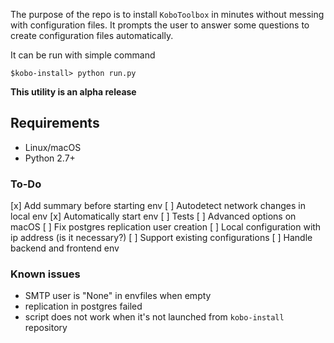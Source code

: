 The purpose of the repo is to install `KoboToolbox` in minutes without messing with configuration files.
It prompts the user to answer some questions to create configuration files automatically.

It can be run with simple command

`$kobo-install> python run.py`

**This utility is an alpha release**

## Requirements

- Linux/macOS
- Python 2.7+

### To-Do

[x] Add summary before starting env
[ ] Autodetect network changes in local env
[x] Automatically start env
[ ] Tests
[ ] Advanced options on macOS
[ ] Fix postgres replication user creation
[ ] Local configuration with ip address (is it necessary?)
[ ] Support existing configurations
[ ] Handle backend and frontend env

### Known issues

- SMTP user is "None" in envfiles when empty
- replication in postgres failed
- script does not work when it's not launched from `kobo-install` repository